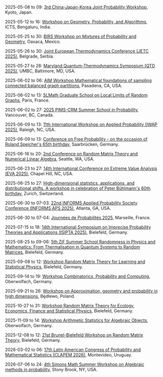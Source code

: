 2025-05-08 to 09: [3rd China-Japan-Korea Joint Probability Workshop](https://www.kurims.kyoto-u.ac.jp/~croydon/CJK3.html), Kyoto, Japan.

2025-05-12 to 16: [Workshop on Geometry, Probability, and Algorithms](https://www.icts.res.in/discussion-meeting/gpa25), ICTS, Bengaluru, India.

2025-05-25 to 30: [BIRS Workshop on Mixtures of Probability and Geometry](https://www.birs.ca/events/2025/5-day-workshops/25w5361), Oaxaca, Mexico.

2025-05-26 to 30: [Joint European Thermodynamics Conference (JETC 2025)](https://mi.sanu.ac.rs/JETC2025), Belgrade, Serbia.

2025-05-27 to 28: [Maryland Quantum-Thermodynamics Symposium (QTD 2025)](https://qtd-hub.umd.edu/event/symposium-2025), UMBC, Baltimore, MD, USA.

2025-06-02 to 06: [AIM Workshop Mathematical foundations of sampling connected balanced graph partitions](https://aimath.org/workshops/upcoming/connectedbalanced/), Pasadena, CA, USA.

2025-06-02 to 13: [SLMath Graduate School on Local Limits of Random Graphs](https://www.slmath.org/summer-schools/1099), Paris, France.

2025-06-02 to 27: [2025 PIMS-CRM Summer School in Probability](https://www.slmath.org/summer-schools/1071), Vancouver, BC, Canada.

2025-06-09 to 13: [11th International Workshop on Applied Probability (IWAP 2025)](https://imstat.org/meetings-calendar/international-workshop-on-applied-probability-iwap-2025/), Raleigh, NC, USA.

2025-06-09 to 13: [Conference on Free Probability - on the occasion of Roland Speicher's 65th birthday](https://www.uni-saarland.de/lehrstuhl/weber-moritz/research/roland65.html), Saarbrücken, Germany.

2025-06-16 to 20: [2nd Conference on Random Matrix Theory and Numerical Linear Algebra](https://faculty.washington.edu/trogdon/RMT+NLA_II/), Seattle, WA, USA.

2025-06-23 to 27: [14th International Conference on Extreme Value Analysis (EVA 2025)](https://eva2025.unc.edu), Chapel Hill, NC, USA.

2025-06-25 to 27: [High-dimensional statistics, applications, and distributional shifts. A workshop in celebration of Peter Bühlmann's 60th birthday](https://math.ethz.ch/fim/activities/conferences/High-dimensional-statistics-applications-and-distributional-shifts.html), Zurich, Switzerland.

2025-06-30 to 07-03: [22nd INFORMS Applied Probability Society Conference (INFORMS APS 2025)](https://informs-aps.isye.gatech.edu), Atlanta, GA, USA.

2025-06-30 to 07-04: [Journées de Probabilités 2025](https://www.i2m.univ-amu.fr/en/journee-de-proba-2025/), Marseille, France.

2025-07-15 to 18: [14th International Symposium on Imprecise Probability Theories and Applications (ISIPTA 2025)](https://isipta25.sipta.org/), Bielefeld, Germany.

2025-08-25 to 09-06: [5th ZiF Summer School Randomness in Physics and Mathematics: From Thermalisation in Quantum Systems to Random Matrices](https://indico.physik.uni-bielefeld.de/event/220/), Bielefeld, Germany.

2025-09-08 to 12: [Workshop Random Matrix Theory for Learning and Statistical Physics](https://www.uni-bielefeld.de/einrichtungen/zif/groups/ongoing/matrices/), Bielefeld, Germany.

2025-09-14 to 19: [Workshop Combinatorics, Probability and Computing](https://www.mfo.de/occasion/2538/www_view), Oberwolfach, Germany.

2025-09-21 to 26: [Workshop on Approximation, geometry and probability in high dimensions](https://sites.google.com/impan.pl/high-dimensions/), Będlewo, Poland.

2025-10-27 to 31: [Workshop Random Matrix Theory for Ecology, Economics, Finance and Statistical Physics](https://www.uni-bielefeld.de/einrichtungen/zif/groups/ongoing/matrices/), Bielefeld, Germany.

2025-11-09 to 14: [Workshop Arithmetic Statistics for Algebraic Objects](https://www.mfo.de/occasion/2546/www_view), Oberwolfach, Germany.

2025-12-08 to 12: [21st Brunel-Bielefeld Workshop on Random Matrix Theory](https://www.uni-bielefeld.de/einrichtungen/zif/groups/ongoing/matrices/), Bielefeld, Germany.

2026-03-02 to 06: [17th Latin American Congress of Probability and Mathematical Statistics (CLAPEM 2026)](https://clapem17.cmat.edu.uy), Montevideo, Uruguay.

2026-07-06 to 24: [4th Simons Math Summer Workshop on Algebraic methods in probability](https://scgp.stonybrook.edu/archives/45985), Stony Brook, NY, USA.

